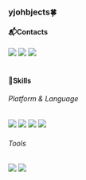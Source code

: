 <h3>yjohbjects🍀</h3>
<h4>📬Contacts</h4>
<div>
  <a href="mailto:yjohbjects@gmail.com"><img src="https://img.shields.io/badge/yjohbjects@gmail.com-EA4335?&logo=Gmail&logoColor=white"/></a>
  <a href="https://twitter.com/yhohbjects"><img src="https://img.shields.io/badge/yjohbjects-1DA1F2?&logo=Twitter&logoColor=white"/></a>
  <a href="#"><img src="https://img.shields.io/badge/yjohbjects-0A66C2?&logo=LinkedIn&logoColor=white"/></a>
</div><br>

<h4>👊Skills</h4>
<h6>Platform & Language</h6>
<div>
  <img src="https://img.shields.io/badge/python-3776AB?&logo=Python&logoColor=white"/>
  <img src="https://img.shields.io/badge/vue-4FC08D?&logo=Vue.js&logoColor=white"/>
  <img src="https://img.shields.io/badge/django-092E20?&logo=Django&logoColor=white"/>
  <img src="https://img.shields.io/badge/javascript-F7DF1E?&logo=JavaScript&logoColor=black"/>
</div>

<h6>Tools</h6>
<div>
  <img src="https://img.shields.io/badge/visual studio code-007ACC?&logo=Visual-Studio-Code&logoColor=white"/>
  <img src="https://img.shields.io/badge/github-181717?&logo=GitHub&logoColor=white"/>
</div>
